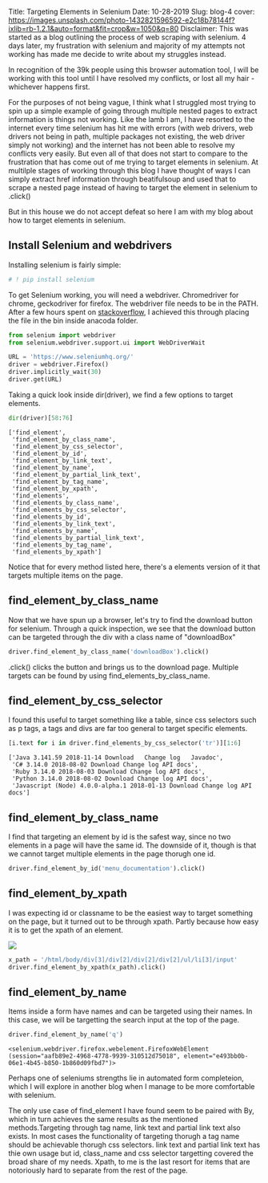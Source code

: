 Title: Targeting Elements in Selenium
Date: 10-28-2019
Slug: blog-4
cover: https://images.unsplash.com/photo-1432821596592-e2c18b78144f?ixlib=rb-1.2.1&auto=format&fit=crop&w=1050&q=80
Disclaimer: This was started as a blog outlining the process of web scraping with selenium. 4 days later, my frustration with selenium and majority of my attempts not working has made me decide to write about my struggles instead.

In recognition of the 39k people using this browser automation tool, I will be working with this tool until I have resolved my conflicts, or lost all my hair - whichever happens first.

For the purposes of not being vague, I think what I struggled most trying to spin up a simple example of going through multiple nested pages to extract information is things not working. Like the lamb I am, I have resorted to the internet every time selenium has hit me with errors (with web drivers, web drivers not being in path, multiple packages not existing, the web driver simply not working) and the internet has not been  able to resolve my conflicts very easily. But even all of that does not start to compare to the frustration that has come out of me trying to target elements in selenium. At multilple stages of working through this blog I have thought of ways I can simply extract href information through beatifulsoup and used that to scrape a nested page instead of having to target the element in selenium to .click()

But in this house we do not accept defeat so here I am with my blog about how to target elements in selenium.


## Install Selenium and webdrivers


Installing selenium is fairly simple:


```python
# ! pip install selenium
```

To get Selenium working, you will need a webdriver. Chromedriver for chrome, geckodriver for firefox. The webdriver file needs to be in the PATH. After a few hours spent on [stackoverflow](https://stackoverflow.com/questions/29858752/error-message-chromedriver-executable-needs-to-be-available-in-the-path), I achieved this through placing the file in the bin inside anacoda folder.


```python
from selenium import webdriver
from selenium.webdriver.support.ui import WebDriverWait
```


```python
URL = 'https://www.seleniumhq.org/'
driver = webdriver.Firefox()
driver.implicitly_wait(30)
driver.get(URL)
```

Taking a quick look inside dir(driver), we find a few options to target elements.


```python
dir(driver)[58:76]
```




    ['find_element',
     'find_element_by_class_name',
     'find_element_by_css_selector',
     'find_element_by_id',
     'find_element_by_link_text',
     'find_element_by_name',
     'find_element_by_partial_link_text',
     'find_element_by_tag_name',
     'find_element_by_xpath',
     'find_elements',
     'find_elements_by_class_name',
     'find_elements_by_css_selector',
     'find_elements_by_id',
     'find_elements_by_link_text',
     'find_elements_by_name',
     'find_elements_by_partial_link_text',
     'find_elements_by_tag_name',
     'find_elements_by_xpath']



Notice that for every method listed here, there's a elements version of it that targets multiple items on the page.

## find_element_by_class_name

Now that we have spun up a browser, let's try to find the download button for selenium. Through a quick inspection, we see that the download button can be targeted through the div with a class name of "downloadBox"


```python
driver.find_element_by_class_name('downloadBox').click()
```

.click() clicks the button and brings us to the download page. Multiple targets can be found by using find_elements_by_class_name.

## find_element_by_css_selector

I found this useful to target something like a table, since css selectors such as p tags, a tags and divs are far too general to target specific elements.


```python
[i.text for i in driver.find_elements_by_css_selector('tr')][1:6]
```




    ['Java 3.141.59 2018-11-14 Download   Change log   Javadoc',
     'C# 3.14.0 2018-08-02 Download Change log API docs',
     'Ruby 3.14.0 2018-08-03 Download Change log API docs',
     'Python 3.14.0 2018-08-02 Download Change log API docs',
     'Javascript (Node) 4.0.0-alpha.1 2018-01-13 Download Change log API docs']



## find_element_by_class_name

I find that targeting an element by id is the safest way, since no two elements in a page will have the same id. The downside of it, though is that we cannot target multiple elements in the page thorugh one id.


```python
driver.find_element_by_id('menu_documentation').click()
```

## find_element_by_xpath

I was expecting id or classname to be the easiest way to target something on the page, but it turned out to be through xpath. Partly because how easy it is to get the xpath of an element.

![](https://i.imgur.com/8GvUXku.jpg)


```python
x_path = '/html/body/div[3]/div[2]/div[2]/div[2]/ul/li[3]/input'
driver.find_element_by_xpath(x_path).click()
```

## find_element_by_name

Items inside a form have names and can be targeted using their names. In this case, we will be targetting the search input at the top of the page.


```python
driver.find_element_by_name('q')
```




    <selenium.webdriver.firefox.webelement.FirefoxWebElement (session="aafb89e2-4968-4778-9939-310512d75018", element="e493bb0b-06e1-4b45-b850-1b860d09fbd7")>



Perhaps one of seleniums strengths lie in automated form completeion, which I will explore in another blog when I manage to be more comfortable with selenium.

The only use case of find_element I have found seem to be paired with By, which in turn achieves the same results as the mentioned methods.Targeting through tag name, link text and partial link text also exists. In most cases the functionality of targeting thorugh a tag name should be achievable thorugh css selectors. link text and partial link text has thie own usage but id, class_name and css selector targetting covered the broad share of my needs. Xpath, to me is the last resort for items that are notoriously hard to separate from the rest of the page.
